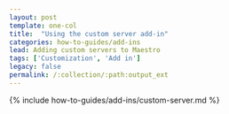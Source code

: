 ```yaml
---
layout: post
template: one-col
title:  "Using the custom server add-in"
categories: how-to-guides/add-ins
lead: Adding custom servers to Maestro
tags: ['Customization', 'Add in']
legacy: false
permalink: /:collection/:path:output_ext
---
```


{% include how-to-guides/add-ins/custom-server.md %}
